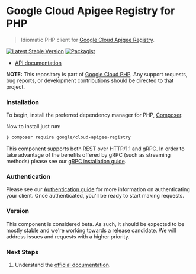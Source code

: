 # Google Cloud Apigee Registry for PHP

> Idiomatic PHP client for [Google Cloud Apigee Registry](https://cloud.google.com/apigee/docs/api-hub/get-started-registry-api).

[![Latest Stable Version](https://poser.pugx.org/google/cloud-apigee-registry/v/stable)](https://packagist.org/packages/google/cloud-apigee-registry) [![Packagist](https://img.shields.io/packagist/dm/google/cloud-apigee-registry.svg)](https://packagist.org/packages/google/cloud-apigee-registry)

* [API documentation](http://googleapis.github.io/google-cloud-php/#/docs/cloud-apigee-registry/latest/apigeeregistry/readme)

**NOTE:** This repository is part of [Google Cloud PHP](https://github.com/googleapis/google-cloud-php). Any
support requests, bug reports, or development contributions should be directed to
that project.

### Installation

To begin, install the preferred dependency manager for PHP, [Composer](https://getcomposer.org/).

Now to install just run:

```sh
$ composer require google/cloud-apigee-registry
```

This component supports both REST over HTTP/1.1 and gRPC. In order to take advantage of the benefits offered by gRPC (such as streaming methods)
please see our [gRPC installation guide](https://cloud.google.com/php/grpc).

### Authentication

Please see our [Authentication guide](https://github.com/googleapis/google-cloud-php/blob/main/AUTHENTICATION.md) for more information
on authenticating your client. Once authenticated, you'll be ready to start making requests.

### Version

This component is considered beta. As such, it should be expected to be mostly
stable and we're working towards a release candidate. We will address issues
and requests with a higher priority.

### Next Steps

1. Understand the [official documentation](https://cloud.google.com/apigee/docs/api-hub/get-started-registry-api).
